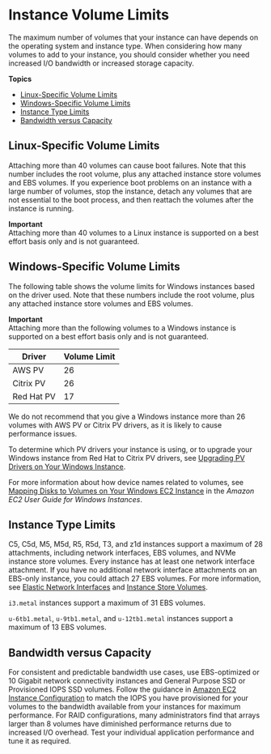 # Instance Volume Limits<a name="volume_limits"></a>

The maximum number of volumes that your instance can have depends on the operating system and instance type\. When considering how many volumes to add to your instance, you should consider whether you need increased I/O bandwidth or increased storage capacity\.

**Topics**
+ [Linux\-Specific Volume Limits](#linux-specific-volume-limits)
+ [Windows\-Specific Volume Limits](#windows-specific-volume-limits)
+ [Instance Type Limits](#instance-type-volume-limits)
+ [Bandwidth versus Capacity](#storage-bandwidth)

## Linux\-Specific Volume Limits<a name="linux-specific-volume-limits"></a>

Attaching more than 40 volumes can cause boot failures\. Note that this number includes the root volume, plus any attached instance store volumes and EBS volumes\. If you experience boot problems on an instance with a large number of volumes, stop the instance, detach any volumes that are not essential to the boot process, and then reattach the volumes after the instance is running\.

**Important**  
Attaching more than 40 volumes to a Linux instance is supported on a best effort basis only and is not guaranteed\.

## Windows\-Specific Volume Limits<a name="windows-specific-volume-limits"></a>

The following table shows the volume limits for Windows instances based on the driver used\. Note that these numbers include the root volume, plus any attached instance store volumes and EBS volumes\.

**Important**  
Attaching more than the following volumes to a Windows instance is supported on a best effort basis only and is not guaranteed\.


| Driver | Volume Limit | 
| --- | --- | 
|  AWS PV  |  26  | 
|  Citrix PV  |  26  | 
|  Red Hat PV  |  17  | 

We do not recommend that you give a Windows instance more than 26 volumes with AWS PV or Citrix PV drivers, as it is likely to cause performance issues\.

To determine which PV drivers your instance is using, or to upgrade your Windows instance from Red Hat to Citrix PV drivers, see [Upgrading PV Drivers on Your Windows Instance](https://docs.aws.amazon.com/AWSEC2/latest/WindowsGuide/Upgrading_PV_drivers.html)\.

For more information about how device names related to volumes, see [Mapping Disks to Volumes on Your Windows EC2 Instance](https://docs.aws.amazon.com/AWSEC2/latest/WindowsGuide/ec2-windows-volumes.html) in the *Amazon EC2 User Guide for Windows Instances*\.

## Instance Type Limits<a name="instance-type-volume-limits"></a>

C5, C5d, M5, M5d, R5, R5d, T3, and z1d instances support a maximum of 28 attachments, including network interfaces, EBS volumes, and NVMe instance store volumes\. Every instance has at least one network interface attachment\. If you have no additional network interface attachments on an EBS\-only instance, you could attach 27 EBS volumes\. For more information, see [Elastic Network Interfaces](using-eni.md) and [Instance Store Volumes](InstanceStorage.md#instance-store-volumes)\.

`i3.metal` instances support a maximum of 31 EBS volumes\.

`u-6tb1.metal`, `u-9tb1.metal`, and `u-12tb1.metal` instances support a maximum of 13 EBS volumes\.

## Bandwidth versus Capacity<a name="storage-bandwidth"></a>

For consistent and predictable bandwidth use cases, use EBS\-optimized or 10 Gigabit network connectivity instances and General Purpose SSD or Provisioned IOPS SSD volumes\. Follow the guidance in [Amazon EC2 Instance Configuration](ebs-ec2-config.md) to match the IOPS you have provisioned for your volumes to the bandwidth available from your instances for maximum performance\. For RAID configurations, many administrators find that arrays larger than 8 volumes have diminished performance returns due to increased I/O overhead\. Test your individual application performance and tune it as required\.